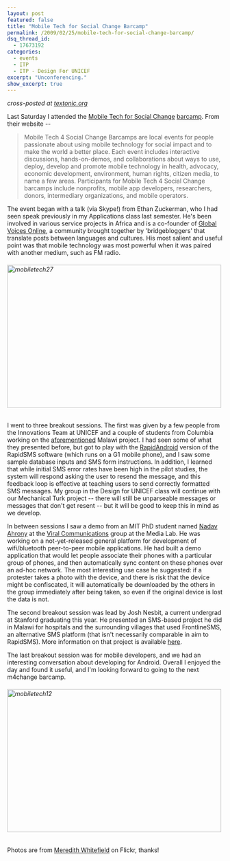 ```yaml
---
layout: post
featured: false
title: "Mobile Tech for Social Change Barcamp"
permalink: /2009/02/25/mobile-tech-for-social-change-barcamp/
dsq_thread_id:
  - 17673192
categories:
  - events
  - ITP
  - ITP - Design For UNICEF
excerpt: "Unconferencing."
show_excerpt: true
---
```

*cross-posted at [textonic.org][1]*

Last Saturday I attended the [Mobile Tech for Social Change][2] [barcamp][3]. From their website -- 

> Mobile Tech 4 Social Change Barcamps are local events for people passionate about using mobile technology for social impact and to make the world a better place. Each event includes interactive discussions, hands-on-demos, and collaborations about ways to use, deploy, develop and promote mobile technology in health, advocacy, economic development, environment, human rights, citizen media, to name a few areas. Participants for Mobile Tech 4 Social Change barcamps include nonprofits, mobile app developers, researchers, donors, intermediary organizations, and mobile operators. 

The event began with a talk (via Skype!) from Ethan Zuckerman, who I had seen speak previously in my Applications class last semester. He's been involved in various service projects in Africa and is a co-founder of [Global Voices Online][4], a community brought together by 'bridgebloggers' that translate posts between languages and cultures. His most salient and useful point was that mobile technology was most powerful when it was paired with another medium, such as FM radio.

###### [<img src="http://farm4.static.flickr.com/3555/3301247476_3330b4b8d6.jpg" width="500" height="333" alt="mobiletech27" />][5]

I went to three breakout sessions. The first was given by a few people from the Innovations Team at UNICEF and a couple of students from Columbia working on the [aforementioned][6] Malawi project. I had seen some of what they presented before, but got to play with the [RapidAndroid][7] version of the RapidSMS software (which runs on a G1 mobile phone), and I saw some sample database inputs and SMS form instructions. In addition, I learned that while initial SMS error rates have been high in the pilot studies, the system will respond asking the user to resend the message, and this feedback loop is effective at teaching users to send correctly formatted SMS messages. My group in the Design for UNICEF class will continue with our Mechanical Turk project -- there will still be unparseable messages or messages that don't get resent -- but it will be good to keep this in mind as we develop.

In between sessions I saw a demo from an MIT PhD student named [Nadav Ahrony][8] at the [Viral Communications][9] group at the Media Lab. He was working on a not-yet-released general platform for development of wifi/bluetooth peer-to-peer mobile applications. He had built a demo application that would let people associate their phones with a particular group of phones, and then automatically sync content on these phones over an ad-hoc network. The most interesting use case he suggested: if a protester takes a photo with the device, and there is risk that the device might be confiscated, it will automatically be downloaded by the others in the group immediately after being taken, so even if the original device is lost the data is not.

The second breakout session was lead by Josh Nesbit, a current undergrad at Stanford graduating this year. He presented an SMS-based project he did in Malawi for hospitals and the surrounding villages that used FrontlineSMS, an alternative SMS platform (that isn't necessarily comparable in aim to RapidSMS). More information on that project is available [here][10].

The last breakout session was for mobile developers, and we had an interesting conversation about developing for Android. Overall I enjoyed the day and found it useful, and I'm looking forward to going to the next m4change barcamp.

###### [<img src="http://farm4.static.flickr.com/3554/3301245652_665eee92e6.jpg" width="500" height="333" alt="mobiletech12" />][11]  
Photos are from [Meredith Whitefield][12] on Flickr, thanks!

 [1]: http://textonic.org/2009/02/25/mobile-tech-for-social-change-barcamp/
 [2]: http://barcamp.org/MobileTechForSocialChangeNewYork
 [3]: http://en.wikipedia.org/wiki/Barcamp
 [4]: http://globalvoicesonline.org/
 [5]: http://www.flickr.com/photos/mwhitefield/3301247476/ "mobiletech27 by Meredith Whitefield, on Flickr"
 [6]: /2009/02/20/design-for-unicef-rapidsms-and-mechanical-turk/
 [7]: http://mobileactive.org/rapid-android-turning-android-phone-data-collection-and-supply-management-server
 [8]: http://web.media.mit.edu/~nadav/
 [9]: http://viral.media.mit.edu/
 [10]: http://jopsa.org/
 [11]: http://www.flickr.com/photos/mwhitefield/3301245652/ "mobiletech12 by Meredith Whitefield, on Flickr"
 [12]: http://flickr.com/photos/mwhitefield/
